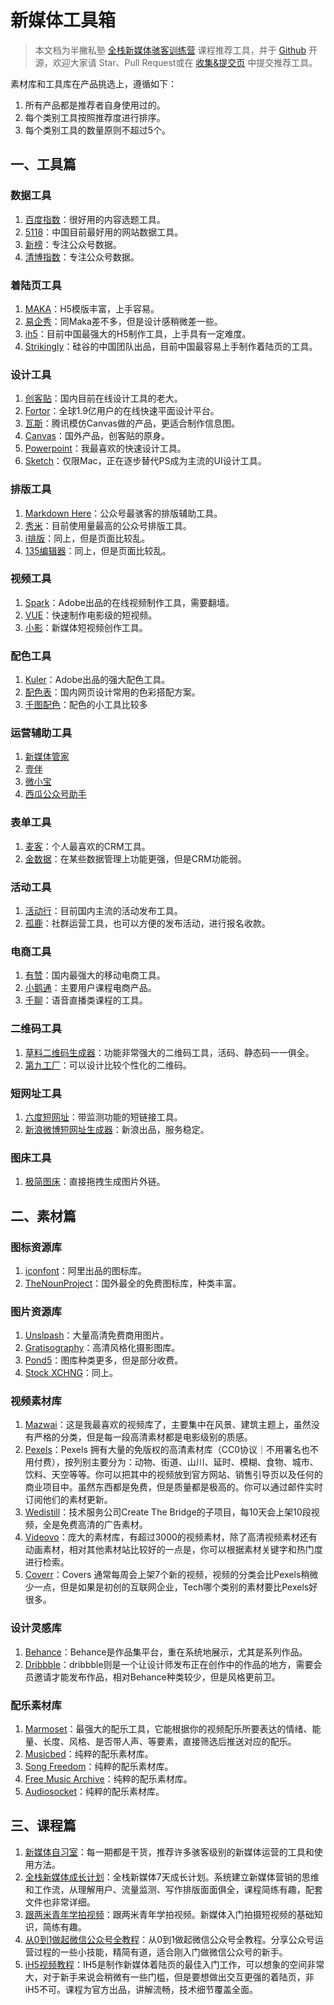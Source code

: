 # 新媒体工具箱

> 本文档为半撇私塾 [全栈新媒体骇客训练营](http://learn.bpteach.com/classroom/12/introduction) 课程推荐工具，并于 [Github](https://github.com/BPteach/New-Media-Toolbox/blob/master/Toolkits.md) 开源，欢迎大家请 Star、Pull Request或在 [收集&提交页](https://github.com/BPteach/New-Media-Toolbox-Project/issues) 中提交推荐工具。

素材库和工具库在产品挑选上，遵循如下：

1. 所有产品都是推荐者自身使用过的。
2. 每个类别工具按照推荐度进行排序。
3. 每个类别工具的数量原则不超过5个。

## 一、工具篇

### 数据工具

1. [百度指数](http://link.zhihu.com/?target=http%3A//top.baidu.com/)：很好用的内容选题工具。
2. [5118](http://www.5118.com/)：中国目前最好用的网站数据工具。
3. [新榜](http://newrank.cn/)：专注公众号数据。
4. [清博指数](http://www.gsdata.cn/)：专注公众号数据。

###  着陆页工具

1. [MAKA](http://www.maka.im/home/index.html)：H5模版丰富，上手容易。
2. [易企秀](http://www.eqxiu.com/)：同Maka差不多，但是设计感稍微差一些。
3. [ih5](https://www.ih5.cn)：目前中国最强大的H5制作工具，上手具有一定难度。
4. [Strikingly](https://www.strikingly.com/?locale=zh-CN)：硅谷的中国团队出品，目前中国最容易上手制作着陆页的工具。


### 设计工具

1. [创客贴](https://www.chuangkit.com/)：国内目前在线设计工具的老大。
2. [Fortor](https://www.fotor.com.cn/)：全球1.9亿用户的在线快速平面设计平台。
3. [瓦斯](http://canvas.qq.com/index)：腾讯模仿Canvas做的产品，更适合制作信息图。
4. [Canvas](https://canvas.cityu.edu.hk/login/ldap)：国外产品，创客贴的原身。
5. [Powerpoint](https://office.live.com/start/PowerPoint.aspx)：我最喜欢的快速设计工具。
6. [Sketch](https://www.sketchapp.com/)：仅限Mac，正在逐步替代PS成为主流的UI设计工具。

### 排版工具

1. [Markdown Here](http://markdown-here.com/)：公众号最骇客的排版辅助工具。
2. [秀米](https://xiumi.us/#/)：目前使用量最高的公众号排版工具。
3. [i排版](http://ipaiban.com/)：同上，但是页面比较乱。
4. [135编辑器](https://www.135editor.com/)：同上，但是页面比较乱。

### 视频工具

1. [Spark](https://spark.adobe.com/)：Adobe出品的在线视频制作工具，需要翻墙。
2. [VUE](http://vue.video/)：快速制作电影级的短视频。
3. [小影](https://www.xiaoying.tv/)：新媒体短视频创作工具。

### 配色工具

1. [Kuler](https://color.adobe.com/create/color-wheel/)：Adobe出品的强大配色工具。
2. [配色表](http://tool.c7sky.com/webcolor/#character_7)：国内网页设计常用的色彩搭配方案。
3. [千图配色](http://www.58pic.com/peise/)：配色的小工具比较多


### 运营辅助工具

1. [新媒体管家](http://xmt.cn/)
2. [壹伴](https://yiban.io/)
3. [微小宝](http://www.wxb.com/)
4. [西瓜公众号助手](http://www.xiguaji.com/)

### 表单工具

1. [麦客](http://www.mikecrm.com/login.php?d=formManager.php)：个人最喜欢的CRM工具。
2. [金数据](http://jinshuju.net)：在某些数据管理上功能更强，但是CRM功能弱。


### 活动工具

1. [活动行](http://www.huodongxing.com/)：目前国内主流的活动发布工具。
2. [孤鹿](http://www.grouplus.com/)：社群运营工具，也可以方便的发布活动，进行报名收款。

### 电商工具

1. [有赞](https://www.youzan.com/)：国内最强大的移动电商工具。
2. [小鹅通](https://www.xiaoe-tech.com/)：主要用户课程电商产品。
3. [千聊](http://www.qlchat.com/)：语音直播类课程的工具。

### 二维码工具

1. [草料二维码生成器](http://cli.im/)：功能非常强大的二维码工具，活码、静态码一一俱全。
2. [第九工厂](http://www.9thws.com/)：可以设计比较个性化的二维码。

### 短网址工具

1. [六度短网址](http://6du.in/)：带监测功能的短链接工具。
2. [新浪微博短网址生成器](http://www.waqiang.com/index.php/url)：新浪出品，服务稳定。


### 图床工具

1. [极简图床](http://jiantuku.com/#/)：直接拖拽生成图片外链。

## 二、素材篇

### 图标资源库

1. [iconfont](http://www.iconfont.cn/)：阿里出品的图标库。
2. [TheNounProject](https://thenounproject.com/)：国外最全的免费图标库，种类丰富。

### 图片资源库

1. [Unslpash](https://unsplash.com/)：大量高清免费商用图片。
2. [Gratisography](http://www.gratisography.com/)：高清风格化摄影图库。
3. [Pond5](https://www.pond5.com/)：图库种类更多，但是部分收费。
4. [Stock XCHNG](http://cn.freeimages.com/)：同上。

### 视频素材库

1. [Mazwai](http://mazwai.com/#/videos)：这是我最喜欢的视频库了，主要集中在风景、建筑主题上，虽然没有严格的分类，但是每一段高清素材都是电影级别的质感。
2. [Pexels](http://videos.pexels.com/)：Pexels 拥有大量的免版权的高清素材库（CC0协议｜不用署名也不用付费），按列别主要分为：动物、街道、山川、延时、模糊、食物、城市、饮料、天空等等。你可以把其中的视频放到官方网站、销售引导页以及任何的商业项目中。虽然东西都是免费，但是质量都是极高的。你可以通过邮件实时订阅他们的素材更新。
3. [Wedistill](http://wedistill.io/)：技术服务公司Create The Bridge的子项目，每10天会上架10段视频，全是免费高清的广告素材。
4. [Videovo](http://www.videvo.net/)：庞大的素材库，有超过3000的视频素材，除了高清视频素材还有动画素材，相对其他素材站比较好的一点是，你可以根据素材关键字和热门度进行检索。
5. [Coverr](http://coverr.co/)：Covers 通常每周会上架7个新的视频，视频的分类会比Pexels稍微少一点，但是如果是初创的互联网企业，Tech哪个类别的素材要比Pexels好很多。

### 设计灵感库

1. [Behance](https://www.behance.net/)：Behance是作品集平台，重在系统地展示，尤其是系列作品。
2. [Dribbble](https://dribbble.com/)：dribbble则是一个让设计师发布正在创作中的作品的地方，需要会员邀请才能发布作品，相对Behance种类较少，但是风格更前卫。

### 配乐素材库

1. [Marmoset](https://www.marmosetmusic.com/)：最强大的配乐工具，它能根据你的视频配乐所要表达的情绪、能量、长度、风格、是否带人声、等要素，直接筛选后推送对应的配乐。
2. [Musicbed](https://www.musicbed.com/)：纯粹的配乐素材库。
3. [Song Freedom](http://www.songfreedom.com/home/library)：纯粹的配乐素材库。
4. [Free Music Archive](http://freemusicarchive.org/)：纯粹的配乐素材库。
5. [Audiosocket](https://www.audiosocket.com/)：纯粹的配乐素材库。

## 三、课程篇

1.  [新媒体自习室](http://learn.bpteach.com/course/100?utm_source=github.com&utm_medium=referral&utm_campaign=mkg101-bp&utm_term=new-media-toolkits&utm_content=textlink)：每一期都是干货，推荐许多骇客级别的新媒体运营的工具和使用方法。
2.  [全栈新媒体成长计划](http://learn.bpteach.com/course/258?utm_source=github.com&utm_medium=referral&utm_campaign=mkg102-bp&utm_term=new-media-toolkits&utm_content=textlink)：全栈新媒体7天成长计划。系统建立新媒体营销的思维和工作流，从理解用户、流量监测、写作排版面面俱全，课程简练有趣，配套文件也非常详细。
3.  [跟两米青年学拍视频](http://link.zhihu.com/?target=https%3A//study.163.com/course/courseMain.htm%3FcourseId%3D1003789010)：跟两米青年学拍视频。新媒体入门拍摄短视频的基础知识，简练有趣。
4.  [从0到1做起微信公众号全教程](http://link.zhihu.com/?target=http%3A//study.163.com/course/introduction/1003728017.htm)：从0到1做起微信公众号全教程。分享公众号运营过程的一些小技能，精简有道，适合刚入门做微信公众号的新手。
5.  [iH5视频教程](http://link.zhihu.com/?target=http%3A//study.163.com/course/introduction/1280009.htm)：IH5是制作新媒体着陆页的最佳入门工作，可以想象的空间非常大，对于新手来说会稍微有一些门槛，但是要想做出交互更强的着陆页，非iH5不可。课程为官方出品，讲解流畅，技术细节覆盖全面。